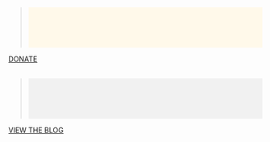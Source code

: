 

> <div style="background-color:rgba(255, 249, 234, 1); text-align:center; vertical-align: middle; padding:40px 0;">
<a href="/donate">DONATE</a>
</div>

> <div style="background-color:rgba(0, 0, 0, 0.0470588); text-align:center; vertical-align: middle; padding:40px 0; margin-top:30px">
<a href="/blog">VIEW THE BLOG</a>
</div>